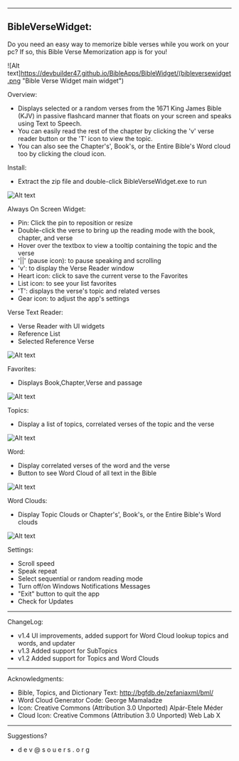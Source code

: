 ﻿-----------------
BibleVerseWidget:
-----------------

Do you need an easy way to memorize bible verses while you work on your pc? If so, this Bible Verse Memorization app is for you!

![Alt text]https://devbuilder47.github.io/BibleApps/BibleWidget/(bibleversewidget.png "Bible Verse Widget main widget")

Overview:
- Displays selected or a random verses from the 1671 King James Bible (KJV) in passive flashcard manner that floats on your screen and speaks using Text to Speech.
- You can easily read the rest of the chapter by clicking the 'v' verse reader button or the 'T' icon to view the topic.
- You can also see the Chapter's', Book's, or the Entire Bible's Word cloud too by clicking the cloud icon.

Install:
- Extract the zip file and double-click BibleVerseWidget.exe to run


![Alt text](https://devbuilder47.github.io/BibleApps/BibleWidget/bibleversewidget_help.png "Bible Verse Widget help information")


Always On Screen Widget:
- Pin: Click the pin to reposition or resize
- Double-click the verse to bring up the reading mode with the book, chapter, and verse
- Hover over the textbox to view a tooltip containing the topic and the verse
- '||' (pause icon): to pause speaking and scrolling
- 'v': to display the Verse Reader window
- Heart icon: click to save the current verse to the Favorites
- List icon: to see your list favorites
- 'T': displays the verse's topic and related verses
- Gear icon: to adjust the app's settings


Verse Text Reader:
- Verse Reader with UI widgets
- Reference List
- Selected Reference Verse

![Alt text](https://devbuilder47.github.io/BibleApps/BibleWidget/bibleversewidgt-text_reader.png "Verse Text Reader")


Favorites:
- Displays Book,Chapter,Verse and passage

![Alt text](https://devbuilder47.github.io/BibleApps/BibleWidget/bibleversewidget-favorites_list.png "Favorites List")


Topics:
- Display a list of topics, correlated verses of the topic and the verse

![Alt text](https://devbuilder47.github.io/BibleApps/BibleWidget/bibleversewidget-topics.png "Topics")

Word:
- Display correlated verses of the word and the verse
- Button to see Word Cloud of all text in the Bible

![Alt text](https://devbuilder47.github.io/BibleApps/BibleWidget/bibleversewidget-topics.png "Topics")


Word Clouds:
- Display Topic Clouds or Chapter's', Book's, or the Entire Bible's Word clouds

![Alt text](https://devbuilder47.github.io/BibleApps/BibleWidget/bibleversewidget-cloud.png "Word Clouds")


Settings:
- Scroll speed
- Speak repeat
- Select sequential or random reading mode
- Turn off/on Windows Notifications Messages
- "Exit" button to quit the app
- Check for Updates


-----------------          
ChangeLog:
- v1.4 UI improvements, added support for Word Cloud lookup topics and words, and updater
- v1.3 Added support for SubTopics
- v1.2 Added support for Topics and Word Clouds


-----------------
Acknowledgments:
- Bible, Topics, and Dictionary Text: http://bgfdb.de/zefaniaxml/bml/
- Word Cloud Generator Code: George Mamaladze
- Icon:
    Creative Commons (Attribution 3.0 Unported)
    Alpár-Etele Méder
- Cloud Icon:
    Creative Commons (Attribution 3.0 Unported)
    Web Lab X


-----------------
Suggestions?
 - d e v @ s o u e r s . o r g
